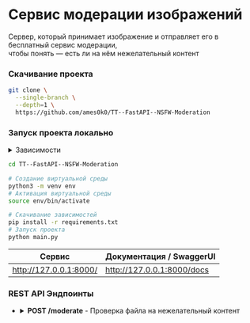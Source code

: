 # Сервис модерации изображений
Сервер, который принимает изображение и отправляет его в бесплатный сервис модерации,<br />
чтобы понять — есть ли на нём нежелательный контент

### Скачивание проекта
```bash
git clone \
  --single-branch \
  --depth=1 \
  https://github.com/ames0k0/TT--FastAPI--NSFW-Moderation
```

### Запуск проекта локально
<details>
  <summary>Зависимости</summary>
  <pre>
python -V  # Python 3.12.8</pre>
</details>

```bash
cd TT--FastAPI--NSFW-Moderation

# Создание виртуальной среды
python3 -m venv env
# Активация виртуальной среды
source env/bin/activate

# Скачивание зависимостей
pip install -r requirements.txt
# Запуск проекта
python main.py
```

| Сервис                        | Документация / SwaggerUI                  |
| ----------------------------- | ----------------------------------------- |
| http://127.0.0.1:8000/        | http://127.0.0.1:8000/docs                |

### REST API Эндпоинты

- <details>
  <summary><strong>POST /moderate</strong> - Проверка файла на нежелательный контент</summary>

  | Тело запроса    | Тип   | Описание          |
  | --------------- | ----- | ----------------- |
  | file            | Файл  | Файл для проверки |

  ```bash
  curl -X 'POST' \
  'http://127.0.0.1:8000/moderate' \
  -H 'accept: application/json' \
  -H 'Content-Type: multipart/form-data' \
  -F 'file=@test.jpg;type=application/pdf'
  ```

  ```json
  {
    "status": "OK"
  }
  ```

  ```json
  {
    "status": "REJECTED",
    "reason": "NSFW Content"
  }
  ```
</details>
